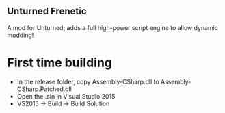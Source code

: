 Unturned Frenetic
-----------------

A mod for Unturned; adds a full high-power script engine to allow dynamic modding!

# First time building

- In the release folder, copy Assembly-CSharp.dll to Assembly-CSharp.Patched.dll
- Open the .sln in Visual Studio 2015
- VS2015 -> Build -> Build Solution

